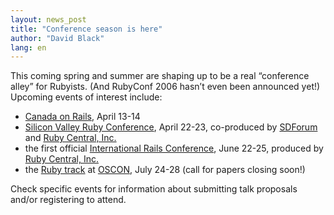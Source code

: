 ```yaml
---
layout: news_post
title: "Conference season is here"
author: "David Black"
lang: en
---
```


This coming spring and summer are shaping up to be a real “conference
alley” for Rubyists. (And RubyConf 2006 hasn’t even been announced yet!)
Upcoming events of interest include:

* [Canada on Rails][1], April 13-14
* [Silicon Valley Ruby Conference][2], April 22-23, co-produced by
  [SDForum][3] and [Ruby Central, Inc.][4]
* the first official [International Rails Conference][5], June 22-25,
  produced by [Ruby Central, Inc.][4]
* the [Ruby track][6] at [OSCON][7], July 24-28 (call for papers closing
  soon!)

Check specific events for information about submitting talk proposals
and/or registering to attend.



[1]: http://www.canadaonrails.org 
[2]: http://www.sdforum.org/rubyconference 
[3]: http:/www.sdforum.org 
[4]: http://www.rubycentral.org 
[5]: http://www.railsconf.org 
[6]: http://conferences.oreillynet.com/cs/os2006/create/e_sess/ 
[7]: http://conferences.oreillynet.com/os2006/ 
